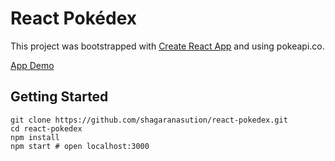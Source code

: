 # React Pokédex

This project was bootstrapped with [Create React App](https://github.com/facebook/create-react-app) and using pokeapi.co.

[App Demo](https://nasutionshagara-react-pokedex.herokuapp.com/)

## Getting Started

```
git clone https://github.com/shagaranasution/react-pokedex.git
cd react-pokedex
npm install
npm start # open localhost:3000
```

